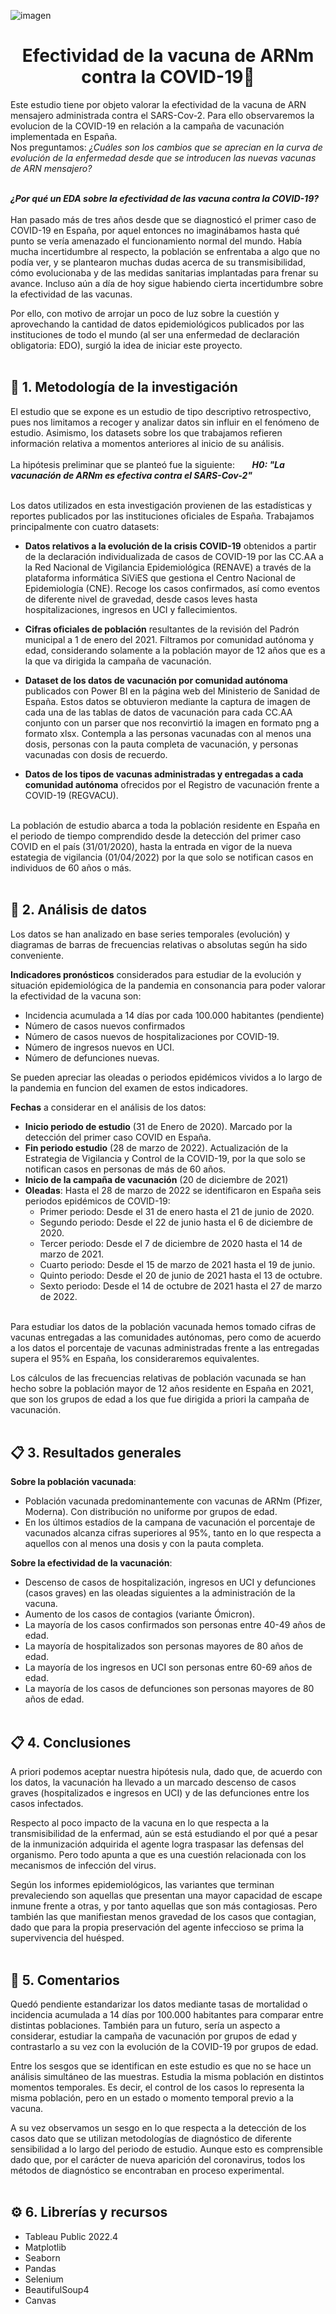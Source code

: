 ![imagen](https://github.com/marinagoju/EDA-COVID-19-Vaccine/blob/main/src/data/vacuna.jpg)
# <div align="center">**Efectividad de la vacuna de ARNm contra la COVID-19**:syringe:</div>

Este estudio tiene por objeto valorar la efectividad de la vacuna de ARN mensajero administrada contra el SARS-Cov-2. 
Para ello observaremos la evolucion de la COVID-19 en relación a la campaña de vacunación implementada en España.    
Nos preguntamos: *¿Cuáles son los cambios que se aprecian en la curva de evolución de la enfermedad desde que se introducen las nuevas vacunas de ARN mensajero?*<br></br> 

***¿Por qué un EDA sobre la efectividad de las vacuna contra la COVID-19?***<br></br>
Han pasado más de tres años desde que se diagnosticó el primer caso de COVID-19 en España, por aquel entonces no imaginábamos hasta qué punto se vería amenazado el funcionamiento normal del mundo. Había mucha incertidumbre al respecto, la población se enfrentaba a algo que no podía ver, y se plantearon muchas dudas acerca de su transmisibilidad, cómo evolucionaba y de las medidas sanitarias implantadas para frenar su avance. Incluso aún a día de hoy sigue habiendo cierta incertidumbre sobre la efectividad de las vacunas. 

Por ello, con motivo de arrojar un poco de luz sobre la cuestión y aprovechando la cantidad de datos epidemiológicos publicados por las instituciones de todo el mundo (al ser una enfermedad de declaración obligatoria: EDO), surgió la idea de iniciar este proyecto.<br></br>


## 🔎 1. Metodología de la investigación

El estudio que se expone es un estudio de tipo descriptivo retrospectivo, pues nos limitamos a recoger y analizar datos sin influir en el fenómeno de estudio. Asimismo, los datasets sobre los que trabajamos refieren información relativa a momentos anteriores al inicio de su análisis.<br></br>
La hipótesis preliminar que se planteó fue la siguiente:&nbsp;&nbsp;&nbsp;&nbsp;&nbsp;&nbsp;&nbsp;***H0: "La vacunación de ARNm es efectiva contra el SARS-Cov-2"***<br></br>

Los datos utilizados en esta investigación provienen de las estadísticas y reportes publicados por las instituciones oficiales de España. Trabajamos principalmente con cuatro datasets:

- **Datos relativos a la evolución de la crisis COVID-19** obtenidos a partir de la declaración individualizada de casos de COVID-19 por las CC.AA a la Red Nacional de Vigilancia Epidemiológica (RENAVE) a través de la plataforma informática SiViES que gestiona el Centro Nacional de Epidemiología (CNE). Recoge los casos confirmados, así como eventos de diferente nivel de gravedad, desde casos leves hasta hospitalizaciones, ingresos en UCI y fallecimientos.

- **Cifras oficiales de población** resultantes de la revisión del Padrón municipal a 1 de enero del 2021. Filtramos por comunidad autónoma y edad, considerando solamente a la población mayor de 12 años que es a la que va dirigida la campaña de vacunación.

- **Dataset de los datos de vacunación por comunidad autónoma** publicados con Power BI en la página web del Ministerio de Sanidad de España. Estos datos se obtuvieron mediante la captura de imagen de cada una de las tablas de datos de vacunación para cada CC.AA conjunto con un parser que nos reconvirtió la imagen en formato png a formato xlsx. Contempla a las personas vacunadas con al menos una dosis, personas con la pauta completa de vacunación, y personas vacunadas con dosis de recuerdo.

- **Datos de los tipos de vacunas administradas y entregadas a cada comunidad autónoma** ofrecidos por el Registro de vacunación frente a COVID-19 (REGVACU).<br></br>

La población de estudio abarca a toda la población residente en España en el periodo de tiempo comprendido desde la detección del primer caso COVID en el país (31/01/2020), hasta la entrada en vigor de la nueva estategia de vigilancia (01/04/2022) por la que solo se notifican casos en individuos de 60 años o más.<br></br>

## 📑 2. Análisis de datos

Los datos se han analizado en base series temporales (evolución) y diagramas de barras de frecuencias relativas o absolutas según ha sido conveniente.

**Indicadores  pronósticos** considerados para estudiar de la evolución y situación epidemiológica de la pandemia en consonancia para poder valorar la efectividad de la vacuna son:

- Incidencia acumulada a 14 días por cada 100.000 habitantes (pendiente)
- Número de casos nuevos confirmados
- Número de casos nuevos de hospitalizaciones por COVID-19.
- Número de ingresos nuevos en UCI.
- Número de defunciones nuevas. 

Se pueden apreciar las oleadas o periodos epidémicos vividos a lo largo de la pandemia en funcion del examen de estos indicadores.

**Fechas** a considerar en el análisis de los datos:
* **Inicio periodo de estudio** (31 de Enero de 2020). Marcado por la detección del primer caso COVID en España.
* **Fin periodo estudio** (28 de marzo de 2022). Actualización de la Estrategia de Vigilancia y Control de la COVID-19, por la que solo se notifican casos en personas de más de 60 años.  
* **Inicio de la campaña de vacunación** (20 de diciembre de 2021)  
* **Oleadas**: Hasta el 28 de marzo de 2022 se identificaron en España seis periodos epidémicos de COVID-19:
  - Primer periodo: Desde el 31 de enero hasta el 21 de junio de 2020.
  - Segundo periodo: Desde el 22 de junio hasta el 6 de diciembre de 2020.
  - Tercer periodo: Desde el 7 de diciembre de 2020 hasta el 14 de marzo de 2021.
  - Cuarto periodo: Desde el 15 de marzo de 2021 hasta el 19 de junio.
  - Quinto periodo: Desde el 20 de junio de 2021 hasta el 13 de octubre.
  - Sexto periodo: Desde el 14 de octubre de 2021 hasta el 27 de marzo de 2022.<br></br>
  
Para estudiar los datos de la población vacunada hemos tomado cifras de vacunas entregadas a las comunidades autónomas, pero como de acuerdo a los datos el porcentaje de vacunas administradas frente a las entregadas supera el 95% en España, los consideraremos equivalentes.

Los cálculos de las frecuencias relativas de población vacunada se han hecho sobre la población mayor de 12 años residente en España en 2021, que son los grupos de edad a los que fue dirigida a priori la campaña de vacunación.<br></br>

## 📋 3. Resultados generales

**Sobre la población vacunada**:
- Población vacunada predominantemente con vacunas de ARNm (Pfizer, Moderna). Con distribución no uniforme por grupos de edad.
- En los últimos estadíos de la campana de vacunación el porcentaje de vacunados alcanza cifras superiores al 95%, tanto en lo que respecta a aquellos con al menos una dosis y con la pauta completa.

**Sobre la efectividad de la vacunación**:
- Descenso de casos de hospitalización, ingresos en UCI y defunciones (casos graves) en las oleadas siguientes a la administración de la vacuna.
- Aumento de los casos de contagios (variante Ómicron).
- La mayoría de los casos confirmados son personas entre 40-49 años de edad.
- La mayoría de hospitalizados son personas mayores de 80 años de edad.
- La mayoría de los ingresos en UCI son personas entre 60-69 años de edad.
- La mayoría de los casos de defunciones son personas mayores de 80 años de edad.
<br></br>
## 📋 4. Conclusiones
A priori podemos aceptar nuestra hipótesis nula, dado que, de acuerdo con los datos, la vacunación ha llevado a un marcado descenso de casos graves (hospitalizados e ingresos en UCI) y de las defunciones entre los casos infectados.

Respecto al poco impacto de la vacuna en lo que respecta a la transmisibilidad de la enfermad, aún se está estudiando el por qué a pesar de la inmunización adquirida el agente logra traspasar las defensas del organismo. Pero todo apunta a que es una cuestión relacionada con los mecanismos de infección del virus.

Según los informes epidemiológicos, las variantes que terminan prevaleciendo son aquellas que presentan una mayor capacidad de escape inmune frente a otras, y por tanto aquellas que son más contagiosas. Pero también las que manifiestan menos gravedad de los casos que contagian, dado que para la propia preservación del agente infeccioso se prima la supervivencia del huésped.<br></br>

## 💬 5. Comentarios

Quedó pendiente estandarizar los datos mediante tasas de mortalidad o incidencia acumulada a 14 días por 100.000 habitantes para comparar entre distintas poblaciones. 
También para un futuro, sería un aspecto a considerar, estudiar la campaña de vacunación por grupos de edad y contrastarlo a su vez con la evolución de la COVID-19 por grupos de edad.

Entre los sesgos que se identifican en este estudio es que no se hace un análisis simultáneo de las muestras. Estudia la misma población en distintos momentos temporales. Es decir, el control de los casos lo representa la misma población, pero en un estado o momento temporal previo a la vacuna.

A su vez observamos un sesgo en lo que respecta a la detección de los casos dato que se utilizan metodologías de diagnóstico de diferente sensibilidad a lo largo del periodo de estudio. Aunque esto es comprensible dado que, por el carácter de nueva aparición del coronavirus, todos los métodos de diagnóstico se encontraban en proceso experimental.<br></br>

## ⚙️ 6. Librerías y recursos

- Tableau Public 2022.4
- Matplotlib
- Seaborn
- Pandas
- Selenium
- BeautifulSoup4
- Canvas
